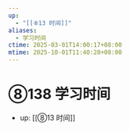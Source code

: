 ```yaml
---
up:
  - "[[⑧13 时间]]"
aliases:
  - 学习时间
ctime: 2025-03-01T14:00:17+08:00
mtime: 2025-10-01T11:40:28+08:00
---
```


# ⑧138 学习时间

- up: [[⑧13 时间]]
